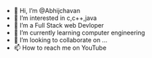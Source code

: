 - 👋 Hi, I’m @Abhijchavan
- 👀 I’m interested in c,c++,java
-  👀 I’m a Full Stack web Devloper
- 🌱 I’m currently learning computer engineering
- 💞️ I’m looking to collaborate on ...
- 📫 How to reach me on YouTube

<!---
Abhijchavan/Abhijchavan is a ✨ special ✨ repository because its `README.md` (this file) appears on your GitHub profile.
You can click the Preview link to take a look at your changes.
--->

